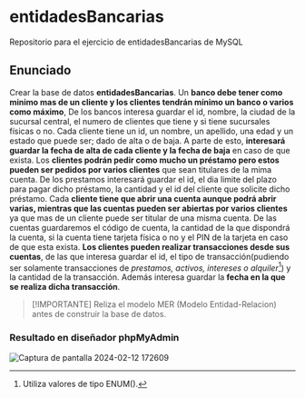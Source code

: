 # entidadesBancarias
Repositorio para el ejercicio de entidadesBancarias de MySQL

## Enunciado
Crear la base de datos **entidadesBancarias**. Un **banco debe tener como minimo mas de un cliente y los clientes tendrán mínimo un banco o varios como máximo**, De los bancos interesa guardar el id, nombre, la ciudad de la sucursal central, el numero de clientes que tiene y si tiene sucursales físicas o no.
Cada cliente tiene un id, un nombre, un apellido, una edad y un estado que puede ser; dado de alta o de baja. A parte de esto, **interesará guardar la fecha de alta de cada cliente y la fecha de baja** en caso de que exista.
Los **clientes podrán pedir como mucho un préstamo pero estos pueden ser pedidos por varios clientes** que sean titulares de la mima cuenta.
De los prestamos interesará guardar el id, el dia limite del plazo para pagar dicho préstamo, la cantidad y el id del cliente que solicite dicho préstamo.
Cada **cliente tiene que abrir una cuenta aunque podrá abrir varias, mientras que las cuentas pueden ser abiertas por varios clientes** ya que mas de un cliente puede ser titular de una misma cuenta. De las cuentas guardaremos el código de cuenta, la cantidad de la que dispondrá la cuenta, si la cuenta tiene tarjeta física o no y el PIN de la tarjeta en caso de que esta exista.
**Los clientes pueden realizar transacciones desde sus cuentas**, de las que interesa guardar el id, el tipo de transacción(pudiendo ser solamente transacciones de *prestamos, activos, intereses o alquiler*[^1]) y la cantidad de la transacción. Además interesa guardar la **fecha en la que se realiza dicha transacción**.
> [!IMPORTANTE]
> Reliza el modelo MER (Modelo Entidad-Relacion) antes de construir la base de datos.
[^1]: Utiliza valores de tipo ENUM().
### Resultado en diseñador phpMyAdmin
![Captura de pantalla 2024-02-12 172609](https://github.com/E7OY/entidadesBancarias/assets/102689282/8626a494-69d8-4f83-8212-adab1a3a0c15)
